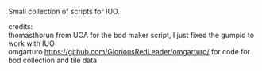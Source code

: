 Small collection of scripts for IUO.

credits:<br>
thomasthorun from UOA for the bod maker script, I just fixed the gumpid to work with IUO<br>
omgarturo https://github.com/GloriousRedLeader/omgarturo/ for code for bod collection and tile data 
